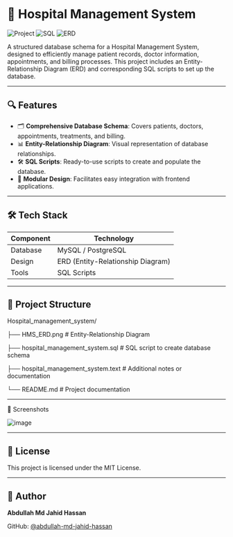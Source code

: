 # 🏥 Hospital Management System

![Project](https://img.shields.io/badge/Project-Hospital%20Management%20System-blue)
![SQL](https://img.shields.io/badge/Database-SQL-orange)
![ERD](https://img.shields.io/badge/Design-ERD-green)

A structured database schema for a Hospital Management System, designed to efficiently manage patient records, doctor information, appointments, and billing processes. This project includes an Entity-Relationship Diagram (ERD) and corresponding SQL scripts to set up the database.

---

## 🔍 Features

- 🗂️ **Comprehensive Database Schema**: Covers patients, doctors, appointments, treatments, and billing.
- 📊 **Entity-Relationship Diagram**: Visual representation of database relationships.
- 🛠️ **SQL Scripts**: Ready-to-use scripts to create and populate the database.
- 🧩 **Modular Design**: Facilitates easy integration with frontend applications.

---

## 🛠️ Tech Stack

| Component | Technology |
|-----------|------------|
| Database  | MySQL / PostgreSQL |
| Design    | ERD (Entity-Relationship Diagram) |
| Tools     | SQL Scripts |

---

## 📁 Project Structure

Hospital_management_system/

├── HMS_ERD.png # Entity-Relationship Diagram

├── hospital_management_system.sql # SQL script to create database schema

├── hospital_management_system.text # Additional notes or documentation

└── README.md # Project documentation


---

📸 Screenshots

![image](https://github.com/user-attachments/assets/dbbef2ea-ad93-411e-9453-0c607065f817)


---

## 📄 License

This project is licensed under the MIT License.

---

## 👤 Author

**Abdullah Md Jahid Hassan**

GitHub: [@abdullah-md-jahid-hassan](https://github.com/abdullah-md-jahid-hassan)
